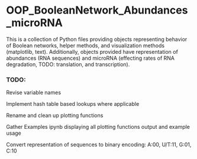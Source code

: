# OOP_BooleanNetwork_Abundances_microRNA
This is a collection of Python files providing objects representing behavior of Boolean networks, helper methods, and visualization methods (matplotlib, text). Additionally, objects provided have representation of abundances (RNA sequences) and microRNA (effecting rates of RNA degradation, TODO: translation, and transcription).

### TODO:

Revise variable names

Implement hash table based lookups where applicable

Rename and clean up plotting functions

Gather Examples ipynb displaying all plotting functions output and example usage

Convert representation of sequences to binary encoding: A:00, U/T:11, G:01, C:10

